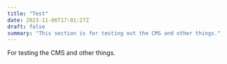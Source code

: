 ```yaml
---
title: "Test"
date: 2023-11-06T17:01:27Z
draft: false
summary: "This section is for testing out the CMS and other things."
---
```


For testing the CMS and other things.